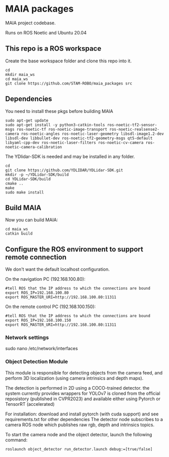 # MAIA packages
MAIA project codebase.

Runs on ROS Noetic and Ubuntu 20.04

## This repo is a ROS workspace
Create the base workspace folder and clone this repo into it.
```
cd
mkdir maia_ws
cd maia_ws
git clone https://github.com/STAM-ROBO/maia_packages src
```

## Dependencies
You need to install these pkgs before building MAIA
```
sudo apt-get update
sudo apt-get install -y python3-catkin-tools ros-noetic-tf2-sensor-msgs ros-noetic-tf ros-noetic-image-transport ros-noetic-realsense2-camera ros-noetic-angles ros-noetic-laser-geometry libsdl-image1.2-dev libsdl-dev libbullet-dev ros-noetic-tf2-geometry-msgs qt5-default libyaml-cpp-dev ros-noetic-laser-filters ros-noetic-cv-camera ros-noetic-camera-calibration
```

The YDlidar-SDK is needed and may be installed in any folder.
```
cd
git clone https://github.com/YDLIDAR/YDLidar-SDK.git
mkdir -p ~/YDLidar-SDK/build
cd YDLidar-SDK/build
cmake ..
make
sudo make install
```

## Build MAIA
Now you can build MAIA:
```
cd maia_ws
catkin build
```

## Configure the ROS environment to support remote connection
We don't want the default localhost configuration.

On the navigation PC (192.168.100.80):
```
#tell ROS that the IP address to which the connections are bound
export ROS_IP=192.168.100.80
export ROS_MASTER_URI=http://192.168.100.80:11311
```

On the remote control PC (192.168.100.150):
```
#tell ROS that the IP address to which the connections are bound
export ROS_IP=192.168.100.150
export ROS_MASTER_URI=http://192.168.100.80:11311
```


### Network settings
sudo nano /etc/network/interfaces

### Object Detection Module

This module is responsible for detecting objects from the camera feed, and perform 3D localization (using camera intrinsics and depth maps).

The detection is performed in 2D using a COCO-trained detector. the system currently provides wrappers for YOLOv7 is cloned from the official reposistory (published in CVPR2023) and available either using Pytorch or TensorRT (accelerated)


For installation: download and install pytorch (with cuda support) and see requirements.txt for other dependencies
The detector node subscribes to a camera ROS node which publishes raw rgb, depth and intrinsics topics. 

To start the camera node and the object detector, launch the following command:
```
roslaunch object_detector run_detector.launch debug:=[true/false]
```


